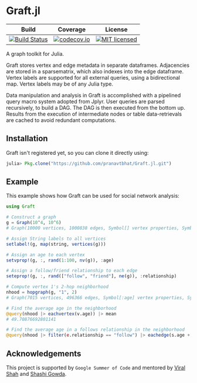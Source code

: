 # Graft.jl

| Build|Coverage| License|
|------|--------|--------|
| [![Build Status](https://travis-ci.org/pranavtbhat/Graft.jl.svg?branch=master)](https://travis-ci.org/pranavtbhat/Graft.jl)| [![codecov.io](http://codecov.io/github/pranavtbhat/Graft.jl/coverage.svg?branch=master)](http://codecov.io/github/pranavtbhat/Graft.jl)| [![MIT licensed](https://img.shields.io/badge/license-MIT-blue.svg)](https://raw.githubusercontent.com/pranavtbhat/Graft.jl/master/LICENSE.md) |

A graph toolkit for Julia. 

Graft stores vertex and edge metadata in separate dataframes. Adjacencies are stored in a sparsematrix, which also indexes into the edge dataframe. Vertex labels are supported for all external queries, using a bidirectional map. Vertex labels may be of any Julia type.

Data manipulation and analysis in Graft is accomplished with a pipelined query macro system adopted from Jplyr. User queries are parsed recursively, to build a DAG. The DAG is then executed from the bottom up. Results from the execution of intermediate nodes or table data-retrievals are cached to avoid redundant computations.

## Installation
Graft isn't registered yet, so you can clone it directly using:
```julia
julia> Pkg.clone("https://github.com/pranavtbhat/Graft.jl.git")
```

## Example
This example shows how Graft can be used for social network analysis:

```julia
using Graft

# Construct a graph
g = Graph(10^4, 10^6)
# Graph(10000 vertices, 1000838 edges, Symbol[] vertex properties, Symbol[] edge properties)

# Assign String labels to all vertices
setlabel!(g, map(string, vertices(g)))

# Assign an age to each vertex
setvprop!(g, :, rand(1:100, nv(g)), :age)

# Assign a follow/friend relationship to each edge
seteprop!(g, :, rand(["follow", "friend"], ne(g)), :relationship)

# Compute vertex 1's 2-hop neighborhood
nhood = hopgraph(g, "1", 2)
# Graph(7015 vertices, 496366 edges, Symbol[:age] vertex properties, Symbol[:relationship] edge properties)

# Find the average age in the neighborhood
@query(nhood |> eachvertex(v.age)) |> mean
# 49.70876692801141

# Find the average age in a follows relationship in the neighborhood
@query(nhood |> filter(e.relationship == "follow") |> eachedge(s.age + t.age)) |> mean
```

## Acknowledgements
This project is supported by `Google Summer of Code` and mentored by [Viral Shah](https://github.com/ViralBShah) and [Shashi Gowda](https://github.com/shashi).
